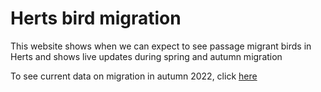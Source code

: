 # Herts bird migration

This website shows when we can expect to see passage migrant birds in Herts and shows live updates during spring and autumn migration

To see current data on migration in autumn 2022, click [here](/Species_plots/autumn.md)
